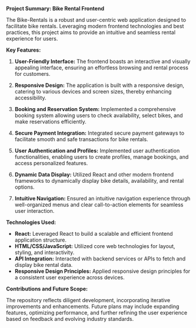 **Project Summary: Bike Rental Frontend**

The Bike-Rentals is a robust and user-centric web application designed to facilitate bike rentals. Leveraging modern frontend technologies and best practices, this project aims to provide an intuitive and seamless rental experience for users.

**Key Features:**

1. **User-Friendly Interface:** The frontend boasts an interactive and visually appealing interface, ensuring an effortless browsing and rental process for customers.

2. **Responsive Design:** The application is built with a responsive design, catering to various devices and screen sizes, thereby enhancing accessibility.

3. **Booking and Reservation System:** Implemented a comprehensive booking system allowing users to check availability, select bikes, and make reservations efficiently.

4. **Secure Payment Integration:** Integrated secure payment gateways to facilitate smooth and safe transactions for bike rentals.

5. **User Authentication and Profiles:** Implemented user authentication functionalities, enabling users to create profiles, manage bookings, and access personalized features.

6. **Dynamic Data Display:** Utilized React and other modern frontend frameworks to dynamically display bike details, availability, and rental options.

7. **Intuitive Navigation:** Ensured an intuitive navigation experience through well-organized menus and clear call-to-action elements for seamless user interaction.

**Technologies Used:**

- **React:** Leveraged React to build a scalable and efficient frontend application structure.
- **HTML/CSS/JavaScript:** Utilized core web technologies for layout, styling, and interactivity.
- **API Integration:** Interacted with backend services or APIs to fetch and display bike rental data.
- **Responsive Design Principles:** Applied responsive design principles for a consistent user experience across devices.

**Contributions and Future Scope:**

The repository reflects diligent development, incorporating iterative improvements and enhancements. Future plans may include expanding features, optimizing performance, and further refining the user experience based on feedback and evolving industry standards.
